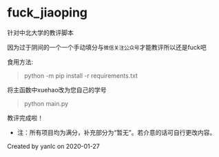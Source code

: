 # fuck_jiaoping

针对中北大学的教评脚本

因为过于阴间的一个一个手动填分与`微信关注公众号`才能教评所以还是fuck吧

食用方法:

  > python -m pip install -r requirements.txt

将主函数中xuehao改为您自己的学号

  > python main.py

教评完成啦！

* 注：所有项目均为满分，补充部分为“暂无”。若介意的话可自行更改内容。

Created by yanlc on 2020-01-27

